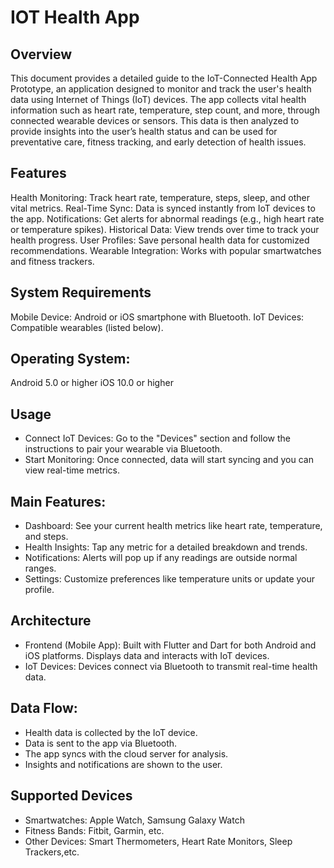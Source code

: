 
# IOT Health App

## Overview
This document provides a detailed guide to the IoT-Connected Health App Prototype, an application designed to monitor and track the user's health data using Internet of Things (IoT) devices. The app collects vital health information such as heart rate, temperature, step count, and more, through connected wearable devices or sensors. This data is then analyzed to provide insights into the user’s health status and can be used for preventative care, fitness tracking, and early detection of health issues.

## Features
Health Monitoring: Track heart rate, temperature, steps, sleep, and other vital metrics.
Real-Time Sync: Data is synced instantly from IoT devices to the app.
Notifications: Get alerts for abnormal readings (e.g., high heart rate or temperature spikes).
Historical Data: View trends over time to track your health progress.
User Profiles: Save personal health data for customized recommendations.
Wearable Integration: Works with popular smartwatches and fitness trackers.
## System Requirements
Mobile Device: Android or iOS smartphone with Bluetooth.
IoT Devices: Compatible wearables (listed below).

## Operating System:
Android 5.0 or higher
iOS 10.0 or higher

## Usage
- Connect IoT Devices: Go to the "Devices" section and follow the instructions to pair your wearable via Bluetooth.
- Start Monitoring: Once connected, data will start syncing and you can view real-time metrics.

## Main Features:
- Dashboard: See your current health metrics like heart rate, temperature, and steps.
- Health Insights: Tap any metric for a detailed breakdown and trends.
- Notifications: Alerts will pop up if any readings are outside normal ranges.
- Settings: Customize preferences like temperature units or update your profile.

## Architecture
- Frontend (Mobile App): Built with Flutter and Dart for both Android and iOS platforms. Displays data and interacts with IoT devices.
- IoT Devices: Devices connect via Bluetooth to transmit real-time health data.

## Data Flow:
- Health data is collected by the IoT device.
- Data is sent to the app via Bluetooth.
- The app syncs with the cloud server for analysis.
- Insights and notifications are shown to the user.

## Supported Devices
- Smartwatches: Apple Watch, Samsung Galaxy Watch
- Fitness Bands: Fitbit, Garmin, etc.
- Other Devices: Smart Thermometers, Heart Rate Monitors, Sleep Trackers,etc.
